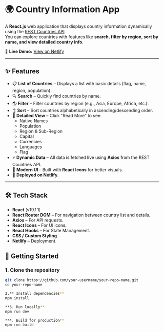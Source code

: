 # 🌍 Country Information App

A **React.js** web application that displays country information dynamically using the [REST Countries API](https://restcountries.com/).  
You can explore countries with features like **search, filter by region, sort by name, and view detailed country info**.

🔗 **Live Demo:** [View on Netlify](https://harmonious-cobbler-3b4448.netlify.app/contact)

---

## ✨ Features

- 📋 **List of Countries** – Displays a list with basic details (flag, name, region, population).
- 🔍 **Search** – Quickly find countries by name.
- 🌎 **Filter** – Filter countries by region (e.g., Asia, Europe, Africa, etc.).
- ↕️ **Sort** – Sort countries alphabetically in ascending/descending order.
- 📖 **Detailed View** – Click "Read More" to see:
  - Native Names
  - Population
  - Region & Sub-Region
  - Capital
  - Currencies
  - Languages
  - Flag
- ⚡ **Dynamic Data** – All data is fetched live using **Axios** from the REST Countries API.
- 🎨 **Modern UI** – Built with **React Icons** for better visuals.
- 🚀 **Deployed on Netlify**.

---

## 🛠️ Tech Stack

- **React** (v19.1.1)
- **React Router DOM** – For navigation between country list and details.
- **Axios** – For API requests.
- **React Icons** – For UI icons.
- **React Hooks** – For State Management.
- **CSS / Custom Styling**
- **Netlify** – Deployment.


## 🚀 Getting Started

### 1. Clone the repository
```bash
git clone https://github.com/your-username/your-repo-name.git
cd your-repo-name

2.** Install dependencies**
npm install

**3. Run locally**
npm run dev

**4. Build for production**
npm run build
